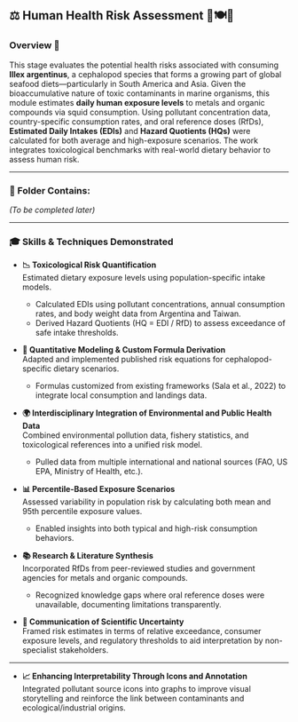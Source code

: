 ## ⚖️ Human Health Risk Assessment 🧍🍽️🦑

### Overview 🎯  
This stage evaluates the potential health risks associated with consuming **Illex argentinus**, a cephalopod species that forms a growing part of global seafood diets—particularly in South America and Asia. Given the bioaccumulative nature of toxic contaminants in marine organisms, this module estimates **daily human exposure levels** to metals and organic compounds via squid consumption. Using pollutant concentration data, country-specific consumption rates, and oral reference doses (RfDs), **Estimated Daily Intakes (EDIs)** and **Hazard Quotients (HQs)** were calculated for both average and high-exposure scenarios. The work integrates toxicological benchmarks with real-world dietary behavior to assess human risk.

---

### 📁 Folder Contains:
_(To be completed later)_

---

### 🎓 Skills & Techniques Demonstrated  

- **📉 Toxicological Risk Quantification**  
  Estimated dietary exposure levels using population-specific intake models.  
  * Calculated EDIs using pollutant concentrations, annual consumption rates, and body weight data from Argentina and Taiwan.  
  * Derived Hazard Quotients (HQ = EDI / RfD) to assess exceedance of safe intake thresholds.

- **🧮 Quantitative Modeling & Custom Formula Derivation**  
  Adapted and implemented published risk equations for cephalopod-specific dietary scenarios.  
  * Formulas customized from existing frameworks (Sala et al., 2022) to integrate local consumption and landings data.

- **🌍 Interdisciplinary Integration of Environmental and Public Health Data**  
  Combined environmental pollution data, fishery statistics, and toxicological references into a unified risk model.  
  * Pulled data from multiple international and national sources (FAO, US EPA, Ministry of Health, etc.).

- **📊 Percentile-Based Exposure Scenarios**  
  Assessed variability in population risk by calculating both mean and 95th percentile exposure values.  
  * Enabled insights into both typical and high-risk consumption behaviors.

- **📚 Research & Literature Synthesis**  
  Incorporated RfDs from peer-reviewed studies and government agencies for metals and organic compounds.  
  * Recognized knowledge gaps where oral reference doses were unavailable, documenting limitations transparently.

- **💬 Communication of Scientific Uncertainty**  
  Framed risk estimates in terms of relative exceedance, consumer exposure levels, and regulatory thresholds to aid interpretation by non-specialist stakeholders.

---

- **📈 Enhancing Interpretability Through Icons and Annotation**  
  Integrated pollutant source icons into graphs to improve visual storytelling and reinforce the link between contaminants and ecological/industrial origins.

